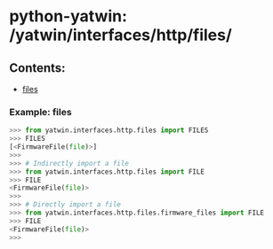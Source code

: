# python-yatwin: /yatwin/interfaces/http/files/

## Contents:
* [files](#example-files)

### Example: files
```python
>>> from yatwin.interfaces.http.files import FILES
>>> FILES
[<FirmwareFile(file)>]
>>> 
>>> # Indirectly import a file
>>> from yatwin.interfaces.http.files import FILE
>>> FILE
<FirmwareFile(file)>
>>> 
>>> # Directly import a file
>>> from yatwin.interfaces.http.files.firmware_files import FILE
>>> FILE
<FirmwareFile(file)>
>>> 
```
